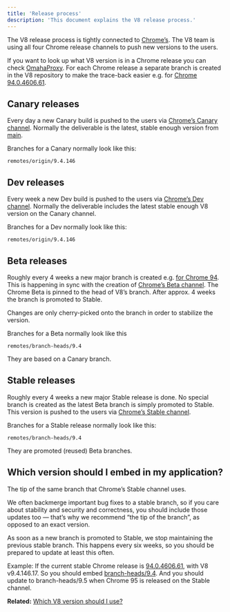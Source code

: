```yaml
---
title: 'Release process'
description: 'This document explains the V8 release process.'
---
```

The V8 release process is tightly connected to [Chrome’s](https://www.chromium.org/getting-involved/dev-channel). The V8 team is using all four Chrome release channels to push new versions to the users.

If you want to look up what V8 version is in a Chrome release you can check [OmahaProxy](https://omahaproxy.appspot.com/). For each Chrome release a separate branch is created in the V8 repository to make the trace-back easier e.g. for [Chrome 94.0.4606.61](https://chromium.googlesource.com/v8/v8.git/+/chromium/4606).

## Canary releases

Every day a new Canary build is pushed to the users via [Chrome’s Canary channel](https://www.google.com/chrome/browser/canary.html?platform=win64). Normally the deliverable is the latest, stable enough version from [main](https://chromium.googlesource.com/v8/v8.git/+/refs/heads/main).

Branches for a Canary normally look like this:

```
remotes/origin/9.4.146
```

## Dev releases

Every week a new Dev build is pushed to the users via [Chrome’s Dev channel](https://www.google.com/chrome/browser/desktop/index.html?extra=devchannel&platform=win64). Normally the deliverable includes the latest stable enough V8 version on the Canary channel.

Branches for a Dev normally look like this:

```
remotes/origin/9.4.146
```

## Beta releases

Roughly every 4 weeks a new major branch is created e.g. [for Chrome 94](https://chromium.googlesource.com/v8/v8.git/+log/branch-heads/9.4). This is happening in sync with the creation of [Chrome’s Beta channel](https://www.google.com/chrome/browser/beta.html?platform=win64). The Chrome Beta is pinned to the head of V8’s branch. After approx. 4 weeks the branch is promoted to Stable.

Changes are only cherry-picked onto the branch in order to stabilize the version.

Branches for a Beta normally look like this

```
remotes/branch-heads/9.4
```

They are based on a Canary branch.

## Stable releases

Roughly every 4 weeks a new major Stable release is done. No special branch is created as the latest Beta branch is simply promoted to Stable. This version is pushed to the users via [Chrome’s Stable channel](https://www.google.com/chrome/browser/desktop/index.html?platform=win64).

Branches for a Stable release normally look like this:

```
remotes/branch-heads/9.4
```

They are promoted (reused) Beta branches.

## Which version should I embed in my application?

The tip of the same branch that Chrome’s Stable channel uses.

We often backmerge important bug fixes to a stable branch, so if you care about stability and security and correctness, you should include those updates too — that’s why we recommend “the tip of the branch”, as opposed to an exact version.

As soon as a new branch is promoted to Stable, we stop maintaining the previous stable branch. This happens every six weeks, so you should be prepared to update at least this often.

Example: If the current stable Chrome release is [94.0.4606.61](https://omahaproxy.appspot.com), with V8 v9.4.146.17. So you should embed [branch-heads/9.4](https://chromium.googlesource.com/v8/v8.git/+/branch-heads/9.4). And you should update to branch-heads/9.5 when Chrome 95 is released on the Stable channel.

**Related:** [Which V8 version should I use?](/docs/version-numbers#which-v8-version-should-i-use%3F)
